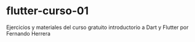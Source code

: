 # flutter-curso-01
Ejercicios y materiales del curso gratuito introductorio a Dart y Flutter por Fernando Herrera
